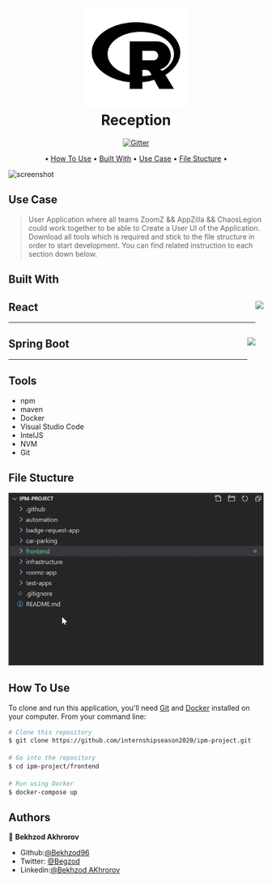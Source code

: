 
<h1 align="center">
  <br>
  <img src="public/R.png" alt="Reception" width="200" style='background-color:white'>
  <br>
  Reception
  <br>
</h1> 

<p align="center">
  <a href="#">
    <img src="https://badge.fury.io/js/electron-markdownify.svg"
         alt="Gitter">
  </a>
</p>

<p align="center">
  • <a href="#how-to-use">How To Use</a> •
  <a href="#built-with">Built With</a> •
  <a href="#use-case">Use Case</a> •
  <a href="#file-structure">File Stucture</a> •

</p>

![screenshot](public/home.gif)

## Use Case
> User Application where all teams ZoomZ && AppZilla && ChaosLegion could work together to be able to Create a User UI of the Application. Download all tools which is required and stick to the file structure in order to start development. You can find related instruction to each section down below. 


## Built With
 <h2>React  <a href="https://opencollective.com/choo/sponsor/0/website" target="_blank"><img src="https://upload.wikimedia.org/wikipedia/commons/thumb/a/a7/React-icon.svg/320px-React-icon.svg.png" height="100px" style="float:right"></a> </h2>
 <hr>
 <h2>Spring Boot <a href="https://opencollective.com/choo/sponsor/0/website" target="_blank"><img src="https://upload.wikimedia.org/wikipedia/commons/thumb/4/44/Spring_Framework_Logo_2018.svg/1280px-Spring_Framework_Logo_2018.svg.png "  height="50px" style="float:right"></a> </h2>
<hr>

 ## Tools 
 - npm 
 - maven 
 - Docker
 - Visual Studio Code
 - IntelJS
 - NVM 
 - Git 


## File Stucture
 
![screenshot](public/file.gif)

## How To Use

To clone and run this application, you'll need [Git](https://git-scm.com) and [Docker](https://docs.docker.com/engine/install/) installed on your computer. From your command line:

```bash
# Clone this repository
$ git clone https://github.com/internshipseason2020/ipm-project.git

# Go into the repository
$ cd ipm-project/frontend

# Run using Docker
$ docker-compose up

```


## Authors

👤 **Bekhzod Akhrorov**

- Github:[@Bekhzod96](https://github.com/Bekhzod96)
- Twitter: [@Begzod](https://twitter.com/25d47e8987f740b)
- Linkedin:[@Bekhzod AKhrorov](https://www.linkedin.com/in/bekhzod-akhrorov/)



